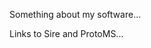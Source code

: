 
Something about my software...

Links to Sire and ProtoMS...

<div class="grid">
  <div class="grid-item"></div>
  <div class="grid-item grid-item--width2 grid-item--height2"></div>
  <div class="grid-item grid-item--height3"></div>
  <div class="grid-item grid-item--height2"></div>
  <div class="grid-item grid-item--width3"></div>
  <div class="grid-item"></div>
  <div class="grid-item"></div>
  <div class="grid-item grid-item--height2"></div>
  <div class="grid-item grid-item--width2 grid-item--height3"></div>
  <div class="grid-item"></div>
  <div class="grid-item grid-item--height2"></div>
  <div class="grid-item"></div>
  <div class="grid-item grid-item--width2 grid-item--height2"></div>
  <div class="grid-item grid-item--width2"></div>
  <div class="grid-item"></div>
  <div class="grid-item grid-item--height2"></div>
  <div class="grid-item"></div>
  <div class="grid-item"></div>
  <div class="grid-item grid-item--height3"></div>
  <div class="grid-item grid-item--height2"></div>
  <div class="grid-item"></div>
  <div class="grid-item"></div>
  <div class="grid-item grid-item--height2"></div>
</div>
